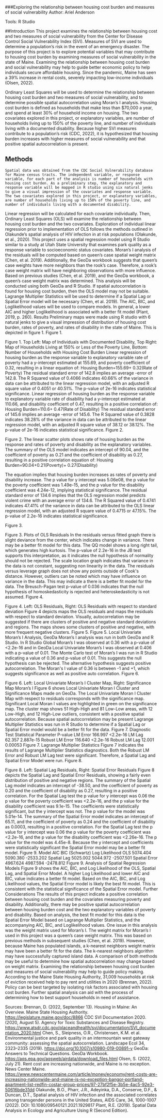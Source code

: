 ###Exploring the relationship between housing cost burden and measures of social vulnerability
Author: Ariel Anderson

Tools: 
R Studio

##Introduction 
	This project examines the relationship between housing cost and two measures of social vulnerability from the Center for Disease Control Social Vulnerability Index (SVI). Measures of SVI are used to determine a population’s risk in the event of an emergency disaster. The purpose of this project is to explore potential variables that may contribute to housing cost burden by examining measures of social vulnerability in the state of Maine. Examining the relationship between housing cost burden and social vulnerability may help to guide better economic policy to help individuals secure affordable housing. Since the pandemic, Maine has seen a 39% increase in rental costs, severely impacting low-income individuals (Olsen, 2022).  
 
  Ordinary Least Squares will be used to determine the relationship between housing cost burden and two measures of social vulnerability, and to determine possible spatial autocorrelation using Moran’s I analysis. Housing cost burden is defined as households that make less than $70,000 a year, and spend at least 30% of household income on housing. The two covariates explored in this project, or explanatory variables, are number of households living up to 150% of the poverty line, and number of individuals living with a documented disability. Because higher SVI measures contribute to a population’s risk (CDC, 2022), it is hypothesized that housing burden increases with higher measures of social vulnerability and that positive spatial autocorrelation is present.  

##  Methods 


	Spatial data was obtained from the CDC Social Vulnerability database for Maine census tracts. The independent variable, or response variable, for each part of the analysis is number of households with housing cost burden. As a preliminary step, the explanatory and response variable will be mapped in R studio using six natural jenks to give a visual impression of the covariates and response variable. The two covariates explored in this project, or explanatory variables, are number of households living up to 150% of the poverty line, and number of individuals living with a documented disability. 
Linear regression will be calculated for each covariate individually. Then, Ordinary Least Squares (OLS) will examine the relationship between housing cost burden and the two covariates. Exploration of individual linear regression prior to implementation of OLS follows the methods outlined in Olakunde’s spatial analysis of HIV infection in at risk populations (Olakunde, et al., 2020). 
This project uses a spatial regression model using R Studio similar to a study at Utah State University that examines park quality as a response variable to socioeconomic status covariates. Moran’s I analysis of the residuals will be computed based on queen’s case spatial weight matrix (Chen, et al. 2019). Additionally, the GeoDa workbook suggests that queen’s case weights have more neighbors than the rook’s case. Therefore, a rook’s case weight matrix will have neighboring observations with more influence. Based on previous studies (Chen, et al. 2019), and the GeoDa workbook, a queen’s case weight matrix was determined. This analysis will be conducted using both GeoDa and R Studio. 
If spatial autocorrelation is found for housing cost burden, then the OLS model may not be suitable. Lagrange Multiplier Statistics will be used to determine if a Spatial Lag or Spatial Error model will be necessary (Chen, et al. 2019). The AIC, BIC, and Loglikelihood values will be used to compare models. In general, a lower AIC and higher Loglikelihood is associated with a better fit model (Plant, 2019, p. 260). 
Results
	Preliminary maps were made using R studio with 6 natural jenks to give a visual impression of distribution of housing cost burden, rates of poverty, and rates of disability in the state of Maine. This is depicted in figure 1. 
Figure 1.
 	 
 
Figure 1. Top Left: Map of Individuals with Documented Disability, Top Right: Map of Households Living at 150% or Less of the Poverty Line, Bottom: Number of Households with Housing Cost Burden
Linear regression of housing burden as the response variable to explanatory variable rate of poverty had a y-intercept estimated at 155.69, and poverty coefficient of 0.32, resulting in a linear equation of:
 Housing Burden=155.69+ 0.32(Rate of Poverty) 
The residual standard error of 142.8 implies an average -error of 142.8. The R Squared value of 0.4066 indicates 40.66% of the variance in data can be attributed to the linear regression model, with an adjusted R square value of 0.4051 or 40.51%. The p-value of 2e-16 indicates statistical significance. 
Linear regression of housing burden as the response variable to explanatory variable rate of disability had a y-intercept estimated at 110.66, and disability coefficient of 0.47, resulting in a positive correlation of:
 Housing Burden=110.6+ 0.47(Rate of Disability) 
The residual standard error of 145.6 implies an average -error of 145.6. The R Squared value of 0.3828 indicates 38.28% of the variance in data can be attributed to the linear regression model, with an adjusted R square value of 38.12 or 38.12%. The p-value of 2e-16 indicates statistical significance. 
Figure 2. 
 	 

Figure 2. The linear scatter plots shows rate of housing burden as the response and rates of poverty and disability as the explanatory variables. 
The summary of the OLS model indicates an intercept of 90.04, and the coefficient of poverty as 0.21 and the coefficient of disability as 0.27, resulting in a positive correlation equation of:
Housing Burden=90.04+0.21(Poverty)+ 0.27(Disability) 

The equation implies that housing burden increases as rates of poverty and disability increase. The p value for y intercept was 5.06e08, the p value for the poverty coefficient was 1.49e-15, and the p value for the disability coefficient was 4.24e-12, implying statistical significance. The residual standard error of 134.6 implies that the OLS regression model predicts violent crime with an average error of 134.6. The R Squared value of 0.4741 indicates 47.41% of the variance in data can be attributed to the OLS linear regression model, with an adjusted R square value of 0.4715 or 47.15%. The p-value of 2.2e-16 indicates statistical significance.




Figure 3. 
 	 
 	 
Figure 3. Plots of OLS Residuals 
In the residuals versus fitted graph there is slight deviance from the center, which indicates change in variance. There may be a better fit model for this data.  The QQ model shows a long right tail, which generates high kurtosis. The p-value of 2.2e-16 in the JB test supports this interpretation, as it indicates the null hypothesis of normality should not be rejected. The scale location graph indicates that variance in the data is not constant, suggesting non linearity in the data.  The residuals versus leverage graph does not show any points outside of Cook's distance. However, outliers can be noted which may have influence on variance in the data. This may indicate a there is a better fit model for the data. The Breusch-Pagan test p-value of 0.036 indicates that the null hypothesis of homoskedasticity is rejected and heteroskedasticity is not assumed. 
Figure 4. 
 	 
Figure 4. Left: OLS Residuals, Right: OLS Residuals with respect to standard deviation
Figure 4 depicts maps the OLS residuals and maps the residuals with respect to standard deviation. Visually, autocorrelation may be suggested if there are clusters of positive and negative standard deviations and regions. The maps shows some clusters of positive and negative, with more frequent negative clusters.
Figure 5. 
Figure 5. Local Univariate Moran’s I Analysis, GeoDa
Moran’s I analysis was run in both GeoDa and R Studio. In R Studio Global Moran’s I was observed at 0.36 with a p-value of <2.2e-16 and in GeoDa Local Univariate Moran’s I was observed at 0.406 with a p-value of 0.01. The Monte Carlo test of Moran’s I was run in R Studio indicating a value of 0.36 and p-value of 0.01. This suggests the null hypothesis can be rejected. The alternative hypothesis suggests positive autocorrelation. The Moran's I value of 0.36 is between -1 and +1, which suggests significance as well as positive auto correlation.
Figure 6. 
 	 
Figure 6. Left: Local Univariate Moran’s I Cluster Map, Right: Significance Map Moran’s I 
Figure 6 shows Local Univariate Moran I Cluster and Significance Maps made on GeoDa. The Local Univariate Moran I Cluster Map with respect to residuals corresponds with the significance map. Significant Local Moran I values are highlighted in green on the significance map. The cluster map shows 51 High-High and 81 Low-Low areas, with 12 Low-High, and 12 High-Low outliers, consistent with a positive spatial autocorrelation. 
Because spatial autocorrelation may be present Lagrange Multiplier Statistics was run in R Studio to determine if a Spatial Lag or Spatial Error model would be a better fit for the data. 
Figure 7. 
Diagnostic Test	Statistical Parameter	P-value
LM Error	166.997	<2.2e-16
LM Lag	62.357	2.887e-15
Robust LM Error	116.640	<2.2e-16
Robust LM Lag	12.001	0.00053
Figure 7. Lagrange Multiplier Statistics
Figure 7 indicates the results of Lagrange Multiplier Statistics diagnostics. Both the Robust LM Error and Robust LM Lag test were significant. Therefore, a Spatial Lag and Spatial Error Model were run. 
Figure 8. 
 	 
Figure 8. Left: Spatial Lag Residuals, Right: Spatial Error Residuals 
Figure 8 depicts the Spatial Lag and Spatial Error Residuals, showing a fairly even distribution of positive and negative regions. The summary of the Spatial Lag model indicates an intercept of -38.50, and the coefficient of poverty as 0.20 and the coefficient of disability as 0.27, resulting in a positive correlation. For the Spatial Lag test the p value for y intercept was 0.06 the p value for the poverty coefficient was <2.2e-16, and the p value for the disability coefficient was 9.1e-15. The coefficients were statistically significant, but the y intercept was not. The p value for the model was 5.01e-14.
The summary of the Spatial Error model indicates an intercept of 65.11, and the coefficient of poverty as 0.24 and the coefficient of disability as 0.0003, resulting in a positive correlation. For the Spatial Lag test the p value for y intercept was 0.06 the p value for the poverty coefficient was <2.2e-16, and the p value for the disability coefficient was <2.26e-16.  The p value for the model was 4.45e-8. Because the y intercept and coefficients were statistically significant the Spatial Error model may be a better fit model. 
Figure 9.
Model	AIC	BIC (Schwartz)	Log Likelihood
OLS	5074.404	5090.380	-2533.202
Spatial Lag	5025.002	5044.972	-2507.501
Spatial Error 	4967.624	4987.594	-2478.812
Figure 9. Analysis of Spatial Regression Models
	Figure 9 shows the AIC, BIC, and Log Likelihood of the OLS, Spatial Lag, and Spatial Error Model. A higher Log Likelihood and lower AIC and BIC, value indicates a better fit model. Based on the AIC, BIC, and Log Likelihood values, the Spatial Error model is likely the best fit model. This is consistent with the statistical significance of the Spatial Error model. 
Further Considerations
	The results of this project indicate a positive correlation between housing cost burden and the covariates measuring poverty and disability. Additionally, there may be positive spatial autocorrelation between housing burden cost and the two explanatory variables of poverty and disability. Based on analysis, the best fit model for this data is the Spatial Error Model based on Lagrange Multiplier Statistics, and the accompanying AIC, BIC, and Loglikelihood values. 
One issue in this analysis was the weight matrix used for Moran’s I. The weight matrix for Moran’s I used in this project was a queen’s case weight matrix. This was based on previous methods in subsequent studies (Chen, et al. 2019). However, because Maine has populated islands, a k-nearest neighbors weight matrix may have been a better fit for the data. The k-nearest neighbors algorithm may have successfully captured island data. A comparison of both methods may be useful to determine how spatial autocorrelation may change based on weight matrix. 
	Examining the relationship between housing cost burden and measures of social vulnerability may help to guide policy making. According to the Maine State Housing Authority, 31,009 households at risk of eviction received help to pay rent and utilities in 2020 (Brennan, 2022). Policy can be best targeted by isolating risk factors associated with housing cost burden. Further spatial analysis can aid with the process of determining how to best support households in need of assistance. 







Sources: 
Brennan, D. (2022, September 13). Housing in Maine: An Overview. Maine State Housing Authority.	https://legislature.maine.gov/doc/8866
CDC SVI Documentation 2020. (2020, August 5). Agency for Toxic Substances and Disease Registry.	https://www.atsdr.cdc.gov/placeandhealth/svi/documentation/SVI_documentation_2020.html
Chen, S., Sleipness, O.R., Christensen, K.M. et al. Environmental justice and park quality in an	intermountain west gateway community: assessing the spatial autocorrelation. Landscape	Ecol 34, 2323–2335 (2019). https://doi.org/10.1007/s10980-019-00891-y
GeoDa: Answers to Technical Questions. GeoDa Workbook.	https://aqs.epa.gov/aqsweb/airdata/download_files.html
Olsen, S. (2022, July 21). Rent cost are increasing nationwide, and Maine is no exception. News Center	Maine. https://www.newscentermaine.com/article/money/economy/rent-costs-are-increasing-nationwide-and-maine-is-no-exception-bangor-portland-apartment-list-redfin-costar-group-prices/97-27bf2f5e-3b5e-4ac5-92e3-50616bde31dd
Olakunde, B.O., Pharr, J.R., Adeyinka, D.A., Conserve, D.F., & Duncan, D.T., Spatial analysis of HIV	infection and the associated correlates among transgender persons in the United States, AIDS	Care, 34, 1000-1007 (2022). DOI: 10.1080/09540121.2021.1929817
Plant, R.E. (2019). Spatial Data Analysis in Ecology and Agriculture Using R (Second Edition). 

